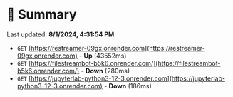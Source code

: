 # 📖 Summary
Last updated: **8/1/2024, 4:31:54 PM**

- `GET` [https://restreamer-09gx.onrender.com](https://restreamer-09gx.onrender.com) - **Up** (43552ms)
- `GET` [https://filestreambot-b5k6.onrender.com/](https://filestreambot-b5k6.onrender.com/) - **Down** (280ms)
- `GET` [https://jupyterlab-python3-12-3.onrender.com](https://jupyterlab-python3-12-3.onrender.com) - **Down** (186ms)

